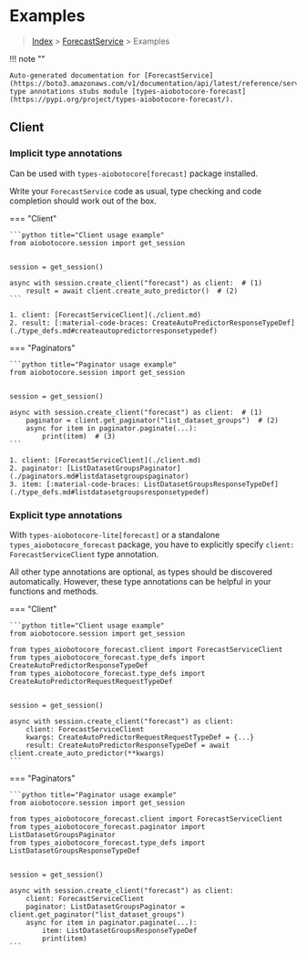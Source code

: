 # Examples

> [Index](../README.md) > [ForecastService](./README.md) > Examples

!!! note ""

    Auto-generated documentation for [ForecastService](https://boto3.amazonaws.com/v1/documentation/api/latest/reference/services/forecast.html#ForecastService)
    type annotations stubs module [types-aiobotocore-forecast](https://pypi.org/project/types-aiobotocore-forecast/).

## Client

### Implicit type annotations

Can be used with `types-aiobotocore[forecast]` package installed.

Write your `ForecastService` code as usual,
type checking and code completion should work out of the box.



=== "Client"

    ```python title="Client usage example"
    from aiobotocore.session import get_session


    session = get_session()

    async with session.create_client("forecast") as client:  # (1)
        result = await client.create_auto_predictor()  # (2)
    ```

    1. client: [ForecastServiceClient](./client.md)
    2. result: [:material-code-braces: CreateAutoPredictorResponseTypeDef](./type_defs.md#createautopredictorresponsetypedef) 



=== "Paginators"

    ```python title="Paginator usage example"
    from aiobotocore.session import get_session


    session = get_session()

    async with session.create_client("forecast") as client:  # (1)
        paginator = client.get_paginator("list_dataset_groups")  # (2)
        async for item in paginator.paginate(...):
            print(item)  # (3)
    ```

    1. client: [ForecastServiceClient](./client.md)
    2. paginator: [ListDatasetGroupsPaginator](./paginators.md#listdatasetgroupspaginator)
    3. item: [:material-code-braces: ListDatasetGroupsResponseTypeDef](./type_defs.md#listdatasetgroupsresponsetypedef) 




### Explicit type annotations

With `types-aiobotocore-lite[forecast]`
or a standalone `types_aiobotocore_forecast` package, you have to explicitly specify
`client: ForecastServiceClient` type annotation.

All other type annotations are optional, as types should be discovered automatically.
However, these type annotations can be helpful in your functions and methods.


=== "Client"

    ```python title="Client usage example"
    from aiobotocore.session import get_session

    from types_aiobotocore_forecast.client import ForecastServiceClient
    from types_aiobotocore_forecast.type_defs import CreateAutoPredictorResponseTypeDef
    from types_aiobotocore_forecast.type_defs import CreateAutoPredictorRequestRequestTypeDef


    session = get_session()

    async with session.create_client("forecast") as client:
        client: ForecastServiceClient
        kwargs: CreateAutoPredictorRequestRequestTypeDef = {...}
        result: CreateAutoPredictorResponseTypeDef = await client.create_auto_predictor(**kwargs)
    ```



=== "Paginators"

    ```python title="Paginator usage example"
    from aiobotocore.session import get_session

    from types_aiobotocore_forecast.client import ForecastServiceClient
    from types_aiobotocore_forecast.paginator import ListDatasetGroupsPaginator
    from types_aiobotocore_forecast.type_defs import ListDatasetGroupsResponseTypeDef


    session = get_session()

    async with session.create_client("forecast") as client:
        client: ForecastServiceClient
        paginator: ListDatasetGroupsPaginator = client.get_paginator("list_dataset_groups")
        async for item in paginator.paginate(...):
            item: ListDatasetGroupsResponseTypeDef
            print(item)
    ```


